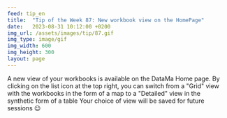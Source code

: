 ```yaml
---
feed: tip_en
title:  "Tip of the Week 87: New workbook view on the HomePage"
date:   2023-08-31 10:12:00 +0200
img_url: /assets/images/tip/87.gif
img_type: image/gif
img_width: 600
img_height: 300
layout: page
---
```



A new view of your workbooks is available on the DataMa Home page. By clicking on the list icon at the top right, you can switch from a "Grid" view with the workbooks in the form of a map to a "Detailed" view in the synthetic form of a table
Your choice of view will be saved for future sessions 😉